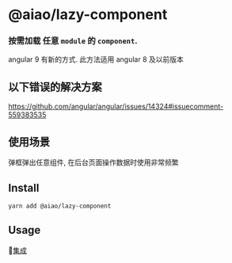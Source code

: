 # @aiao/lazy-component

### 按需加载 任意 `module` 的 `component`.

angular 9 有新的方式. 此方法适用 angular 8 及以前版本

## 以下错误的解决方案

https://github.com/angular/angular/issues/14324#issuecomment-559383535

## 使用场景

弹框弹出任意组件, 在后台页面操作数据时使用非常频繁

## Install

```console
yarn add @aiao/lazy-component
```

## Usage

[集成](../../integration/lazy-component)

